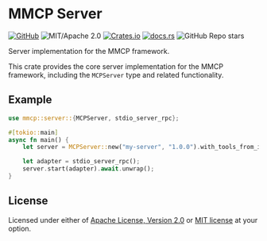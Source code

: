 # MMCP Server

[![GitHub](https://img.shields.io/badge/GitHub-ryo33/mmcp-222222)](https://github.com/ryo33/mmcp)
![MIT/Apache 2.0](https://img.shields.io/badge/license-MIT%2FApache--2.0-blue.svg)
[![Crates.io](https://img.shields.io/crates/v/mmcp-server)](https://crates.io/crates/mmcp-server)
[![docs.rs](https://img.shields.io/docsrs/mmcp-server)](https://docs.rs/mmcp-server)
![GitHub Repo stars](https://img.shields.io/github/stars/ryo33/mmcp?style=social)

Server implementation for the MMCP framework.

This crate provides the core server implementation for the MMCP framework, including the `MCPServer` type and related functionality.

## Example

```rust
use mmcp::server::{MCPServer, stdio_server_rpc};

#[tokio::main]
async fn main() {
    let server = MCPServer::new("my-server", "1.0.0").with_tools_from_inventory();

    let adapter = stdio_server_rpc();
    server.start(adapter).await.unwrap();
}
```

## License

Licensed under either of [Apache License, Version 2.0](LICENSE-APACHE) or [MIT license](LICENSE-MIT) at your option.
